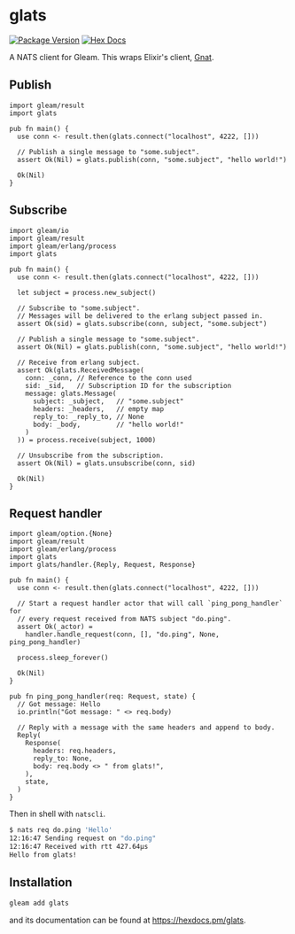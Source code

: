 # glats

[![Package Version](https://img.shields.io/hexpm/v/glats)](https://hex.pm/packages/glats)
[![Hex Docs](https://img.shields.io/badge/hex-docs-ffaff3)](https://hexdocs.pm/glats/)

A NATS client for Gleam. This wraps Elixir's client, [Gnat](https://hex.pm/packages/gnat).

## Publish

```gleam
import gleam/result
import glats

pub fn main() {
  use conn <- result.then(glats.connect("localhost", 4222, []))

  // Publish a single message to "some.subject".
  assert Ok(Nil) = glats.publish(conn, "some.subject", "hello world!")

  Ok(Nil)
}
```

## Subscribe

```gleam
import gleam/io
import gleam/result
import gleam/erlang/process
import glats

pub fn main() {
  use conn <- result.then(glats.connect("localhost", 4222, []))

  let subject = process.new_subject()

  // Subscribe to "some.subject".
  // Messages will be delivered to the erlang subject passed in.
  assert Ok(sid) = glats.subscribe(conn, subject, "some.subject")

  // Publish a single message to "some.subject".
  assert Ok(Nil) = glats.publish(conn, "some.subject", "hello world!")

  // Receive from erlang subject.
  assert Ok(glats.ReceivedMessage(
    conn: _conn, // Reference to the conn used
    sid: _sid,   // Subscription ID for the subscription
    message: glats.Message(
      subject: _subject,   // "some.subject"
      headers: _headers,   // empty map
      reply_to: _reply_to, // None
      body: _body,         // "hello world!"
    )
  )) = process.receive(subject, 1000)

  // Unsubscribe from the subscription.
  assert Ok(Nil) = glats.unsubscribe(conn, sid)

  Ok(Nil)
}
```

## Request handler

```gleam
import gleam/option.{None}
import gleam/result
import gleam/erlang/process
import glats
import glats/handler.{Reply, Request, Response}

pub fn main() {
  use conn <- result.then(glats.connect("localhost", 4222, []))

  // Start a request handler actor that will call `ping_pong_handler` for
  // every request received from NATS subject "do.ping".
  assert Ok(_actor) =
    handler.handle_request(conn, [], "do.ping", None, ping_pong_handler)

  process.sleep_forever()

  Ok(Nil)
}

pub fn ping_pong_handler(req: Request, state) {
  // Got message: Hello
  io.println("Got message: " <> req.body)

  // Reply with a message with the same headers and append to body.
  Reply(
    Response(
      headers: req.headers,
      reply_to: None,
      body: req.body <> " from glats!",
    ),
    state,
  )
}
```

Then in shell with `natscli`.

```sh
$ nats req do.ping 'Hello'
12:16:47 Sending request on "do.ping"
12:16:47 Received with rtt 427.64µs
Hello from glats!
```

## Installation

```sh
gleam add glats
```

and its documentation can be found at <https://hexdocs.pm/glats>.
